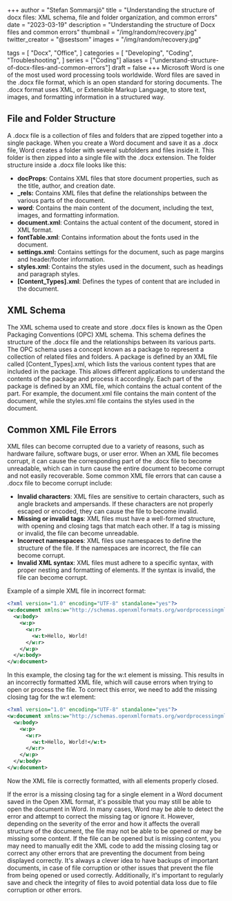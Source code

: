 +++
author = "Stefan Sommarsjö"
title = "Understanding the structure of docx files: XML schema, file and folder organization, and common errors"
date = "2023-03-19"
description = "Understanding the structure of Docx files and common errors"
thumbnail = "/img/random/recovery.jpg"
twitter_creator = "@sestsom"
images = "/img/random/recovery.jpg"

tags = [
    "Docx",
	"Office",
]
categories = [
    "Developing",
    "Coding",
	"Troubleshooting",
]
series = ["Coding"]
aliases = ["understand-structure-of-docx-files-and-common-errors"]
draft = false
+++
Microsoft Word is one of the most used word processing tools worldwide.
Word files are saved in the .docx file format, which is an open standard for storing documents.
The .docx format uses XML, or Extensible Markup Language, to store text, images, and formatting information in a structured way.
<!--more-->
## File and Folder Structure
A .docx file is a collection of files and folders that are zipped together into a single package. When you create a Word document and save it as a .docx file, Word creates a folder with several subfolders and files inside it. This folder is then zipped into a single file with the .docx extension.
The folder structure inside a .docx file looks like this:
* **docProps**: Contains XML files that store document properties, such as the title, author, and creation date.
* **_rels:** Contains XML files that define the relationships between the various parts of the document.
* **word**: Contains the main content of the document, including the text, images, and formatting information.
* **document.xml**: Contains the actual content of the document, stored in XML format.
* **fontTable.xml**: Contains information about the fonts used in the document.
* **settings.xml**: Contains settings for the document, such as page margins and header/footer information.
* **styles.xml**: Contains the styles used in the document, such as headings and paragraph styles.
* **[Content_Types].xml**: Defines the types of content that are included in the document.

## XML Schema
The XML schema used to create and store .docx files is known as the Open Packaging Conventions (OPC) XML schema. This schema defines the structure of the .docx file and the relationships between its various parts.
The OPC schema uses a concept known as a package to represent a collection of related files and folders. A package is defined by an XML file called [Content_Types].xml, which lists the various content types that are included in the package. This allows different applications to understand the contents of the package and process it accordingly.
Each part of the package is defined by an XML file, which contains the actual content of the part. For example, the document.xml file contains the main content of the document, while the styles.xml file contains the styles used in the document.

## Common XML File Errors
XML files can become corrupted due to a variety of reasons, such as hardware failure, software bugs, or user error. When an XML file becomes corrupt, it can cause the corresponding part of the .docx file to become unreadable, which can in turn cause the entire document to become corrupt and not easily recoverable.
Some common XML file errors that can cause a .docx file to become corrupt include:

* **Invalid characters**: XML files are sensitive to certain characters, such as angle brackets and ampersands. If these characters are not properly escaped or encoded, they can cause the file to become invalid.
* **Missing or invalid tags**: XML files must have a well-formed structure, with opening and closing tags that match each other. If a tag is missing or invalid, the file can become unreadable.
* **Incorrect namespaces**: XML files use namespaces to define the structure of the file. If the namespaces are incorrect, the file can become corrupt.
* **Invalid XML syntax**: XML files must adhere to a specific syntax, with proper nesting and formatting of elements. If the syntax is invalid, the file can become corrupt.

Example of a simple XML file in incorrect format:
```xml
<?xml version="1.0" encoding="UTF-8" standalone="yes"?>
<w:document xmlns:w="http://schemas.openxmlformats.org/wordprocessingml/2006/main">
  <w:body>
    <w:p>
      <w:r>
        <w:t>Hello, World!
      </w:r>
    </w:p>
  </w:body>
</w:document>
```

In this example, the closing tag for the w:t element is missing. This results in an incorrectly formatted XML file, which will cause errors when trying to open or process the file.
To correct this error, we need to add the missing closing tag for the w:t element:
```xml
<?xml version="1.0" encoding="UTF-8" standalone="yes"?>
<w:document xmlns:w="http://schemas.openxmlformats.org/wordprocessingml/2006/main">
  <w:body>
    <w:p>
      <w:r>
        <w:t>Hello, World!</w:t>
      </w:r>
    </w:p>
  </w:body>
</w:document>
```
Now the XML file is correctly formatted, with all elements properly closed.

If the error is a missing closing tag for a single element in a Word document saved in the Open XML format, it's possible that you may still be able to open the document in Word.
In many cases, Word may be able to detect the error and attempt to correct the missing tag or ignore it. However, depending on the severity of the error and how it affects the overall structure of the document, the file may not be able to be opened or may be missing some content.
If the file can be opened but is missing content, you may need to manually edit the XML code to add the missing closing tag or correct any other errors that are preventing the document from being displayed correctly.
It's always a clever idea to have backups of important documents, in case of file corruption or other issues that prevent the file from being opened or used correctly. Additionally, it's important to regularly save and check the integrity of files to avoid potential data loss due to file corruption or other errors.

